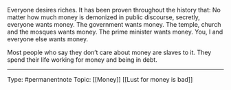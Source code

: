 Everyone desires riches. It has been proven throughout the history that: No matter how much money is demonized in public discourse, secretly, everyone wants money.
The government wants money. The temple, church and the mosques wants money. The prime minister wants money. You, I and everyone else wants money.

Most people who say they don’t care about money are slaves to it. They spend their life working for money and being in debt.
_____________________________________________

Type: #permanentnote 
Topic: [[Money]] [[Lust for money is bad]]